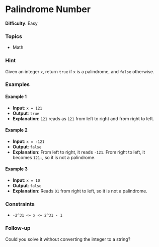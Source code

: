 # Palindrome Number

**Difficulty**: Easy

### Topics

- Math

### Hint

Given an integer `x`, return `true` if `x` is a palindrome, and `false` otherwise.

### Examples

#### Example 1

- **Input**: `x = 121`
- **Output**: `true`
- **Explanation**: `121` reads as `121` from left to right and from right to left.

#### Example 2

- **Input**: `x = -121`
- **Output**: `false`
- **Explanation**: From left to right, it reads `-121`. From right to left, it becomes `121-`, so it is not a palindrome.

#### Example 3

- **Input**: `x = 10`
- **Output**: `false`
- **Explanation**: Reads `01` from right to left, so it is not a palindrome.

### Constraints

- `-2^31 <= x <= 2^31 - 1`

### Follow-up

Could you solve it without converting the integer to a string?
